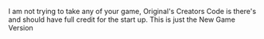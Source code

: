 I am not trying to take any of your game, Original's Creators Code is there's and should have full credit for the start up.
This is just the New Game Version
